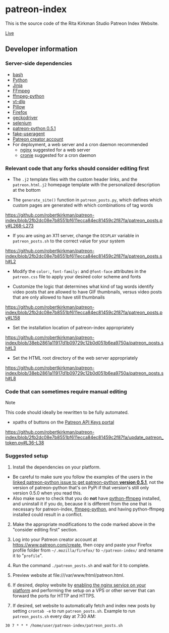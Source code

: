 # patreon-index

This is the source code of the Rita Kirkman Studio Patreon Index Website.

[Live](https://www.ritakirkman.com/page/39921/patreon-index)

## Developer information

### Server-side dependencies

- [bash](http://www.gnu.org/software/bash/)
- [Python](https://www.python.org/)
- [Jinja](https://jinja.palletsprojects.com/en/stable/)
- [FFmpeg](https://www.ffmpeg.org/)
- [ffmpeg-python](https://github.com/kkroening/ffmpeg-python)
- [yt-dlp](https://github.com/yt-dlp/yt-dlp)
- [Pillow](https://python-pillow.github.io/)
- [Firefox](https://www.firefox.com/en-US/)
- [geckodriver](https://github.com/mozilla/geckodriver)
- [selenium](https://pypi.org/project/selenium/)
- [patreon-python 0.5.1](https://github.com/Patreon/patreon-python/issues/30)
- [fake-useragent](https://github.com/fake-useragent/fake-useragent)
- [Patreon creator account](https://www.patreon.com/create)
- For deployment, a web server and a cron daemon recommended
  - [nginx](https://nginx.org/) suggested for a web server
  - [cronie](https://github.com/cronie-crond/cronie) suggested for a cron daemon


### Relevant code that any forks should consider editing first

- The `.j2` template files with the custom header links, and the `patreon.html.j2` homepage template with the personalized description at the bottom

- The `generate_site()` function in `patreon_posts.py`, which defines which custom pages are generated with which combinations of tag words

https://github.com/robertkirkman/patreon-index/blob/2fb2dc08e7b8551bf611ecca84ec81459c2f87fa/patreon_posts.py#L268-L273

- If you are using an X11 server, change the `DISPLAY` variable in `patreon_posts.sh` to the correct value for your system

https://github.com/robertkirkman/patreon-index/blob/2fb2dc08e7b8551bf611ecca84ec81459c2f87fa/patreon_posts.sh#L2

- Modify the `color:`, `font-family:` and `@font-face` attributes in the `patreon.css` file to apply your desired color scheme and fonts

- Customize the logic that determines what kind of tag words identify video posts that are allowed to have GIF thumbnails, versus video posts that are only allowed to have still thumbnails

https://github.com/robertkirkman/patreon-index/blob/2fb2dc08e7b8551bf611ecca84ec81459c2f87fa/patreon_posts.py#L158

- Set the installation location of patreon-index appropriately

https://github.com/robertkirkman/patreon-index/blob/38eb2861a11917d1b09729c12b0d051b6ea9750a/patreon_posts.sh#L3

- Set the HTML root directory of the web server appropriately

https://github.com/robertkirkman/patreon-index/blob/38eb2861a11917d1b09729c12b0d051b6ea9750a/patreon_posts.sh#L8


### Code that can sometimes require manual editing

> [!NOTE]
> This code should ideally be rewritten to be fully automated.

- xpaths of buttons on the [Patreon API Keys portal](https://www.patreon.com/portal/registration/register-clients)

https://github.com/robertkirkman/patreon-index/blob/2fb2dc08e7b8551bf611ecca84ec81459c2f87fa/update_patreon_token.py#L36-L38


### Suggested setup

1. Install the dependencies on your platform.
  - Be careful to make sure you follow the examples of the users in the [linked patreon-python issue to get patreon-python **version 0.5.1**](https://github.com/Patreon/patreon-python/issues/30), not the version of patreon-python that's on PyPi if that version's still only version 0.5.0 when you read this.
  - Also make sure to check that you do **not** have [python-ffmpeg](https://github.com/jonghwanhyeon/python-ffmpeg) installed, and uninstall it if you do, because it is different from the one that is necessary for patreon-index, [ffmpeg-python](https://github.com/kkroening/ffmpeg-python), and having python-ffmpeg installed could result in a conflict.

2. Make the appropriate modifications to the code marked above in the "consider editing first" section.

3. Log into your Patreon creator account at https://www.patreon.com/create, then copy and paste your Firefox profile folder from `~/.mozilla/firefox/` to `~/patreon-index/` and rename it to "`profile`".

4. Run the command `./patreon_posts.sh` and wait for it to complete.

5. Preview website at file:///var/www/html/patreon.html.

6. If desired, deploy website by [enabling the nginx service on your platform](https://nginx.org/en/docs/beginners_guide.html) and performing the setup on a VPS or other server that can forward the ports for HTTP and HTTPS.

7. If desired, set website to automatically fetch and index new posts by setting `crontab -e` to run `patreon_posts.sh`. Example to run `patreon_posts.sh` every day at 7:30 AM:

```
30 7 * * * /home/user/patreon-index/patreon_posts.sh
```
